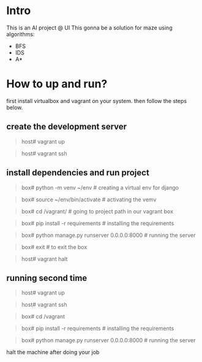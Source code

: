 # Intro

This is an AI project @ UI
This gonna be a solution for maze using algorithms:
- BFS
- IDS
- A*

# How to up and run?

first install virtualbox and vagrant on your system.
then follow the steps below.

## create the development server

> host# vagrant up

> host# vagrant ssh

## install dependencies and run project

> box# python -m venv ~/env # creating a virtual env for django

> box# source ~/env/bin/activate # activating the vemv

> box# cd /vagrant/ # going to project path in our vagrant box

> box# pip install -r requirements # installing the requirements

> box# python manage.py runserver 0.0.0.0:8000 # running the server

> box# exit # to exit the box

> host# vagrant halt


## running second time

> host# vagrant up

> host# vagrant ssh

> box# cd /vagrant

> box# pip install -r requirements # installing the requirements

> box# python manage.py runserver 0.0.0.0:8000 # running the server

halt the machine after doing your job